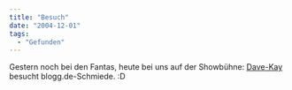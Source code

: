 ```yaml
---
title: "Besuch"
date: "2004-12-01"
tags:
  - "Gefunden"
---
```


Gestern noch bei den Fantas, heute bei uns auf der Showbühne: [Dave-Kay](http://blog.it-luemmel.de/) besucht blogg.de-Schmiede. :D
